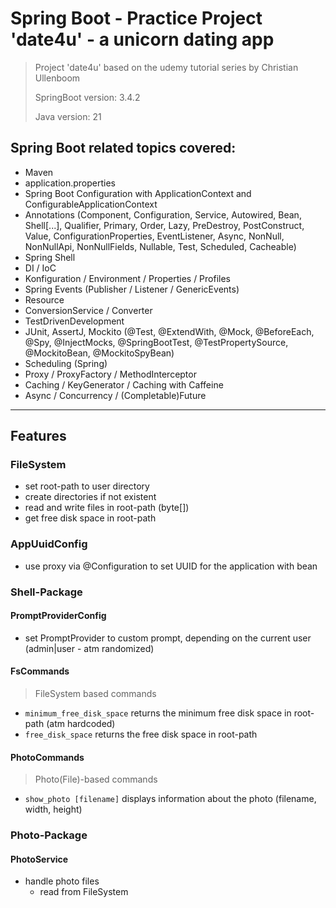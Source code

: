 # Spring Boot - Practice Project 'date4u' - a unicorn dating app
> Project 'date4u' based on the udemy tutorial series by Christian Ullenboom
> 
> SpringBoot version: 3.4.2
> 
> Java version: 21

## Spring Boot related topics covered:
- Maven
- application.properties
- Spring Boot Configuration with ApplicationContext and ConfigurableApplicationContext
- Annotations (Component, Configuration, Service, Autowired, Bean, Shell[...], Qualifier, Primary, Order, Lazy, 
PreDestroy, PostConstruct, Value, ConfigurationProperties, EventListener, Async, NonNull, NonNullApi, NonNullFields,
Nullable, Test, Scheduled, Cacheable)
- Spring Shell
- DI / IoC
- Konfiguration / Environment / Properties / Profiles
- Spring Events (Publisher / Listener / GenericEvents)
- Resource
- ConversionService / Converter
- TestDrivenDevelopment
- JUnit, AssertJ, Mockito (@Test, @ExtendWith, @Mock, @BeforeEach, @Spy, @InjectMocks, @SpringBootTest, @TestPropertySource, @MockitoBean, @MockitoSpyBean)
- Scheduling (Spring)
- Proxy / ProxyFactory / MethodInterceptor
- Caching / KeyGenerator / Caching with Caffeine
- Async / Concurrency / (Completable)Future

---
## Features
### FileSystem
- set root-path to user directory
- create directories if not existent
- read and write files in root-path (byte[])
- get free disk space in root-path

### AppUuidConfig
- use proxy via @Configuration to set UUID for the application with bean

### Shell-Package
#### PromptProviderConfig
- set PromptProvider to custom prompt, depending on the current user (admin|user - atm randomized)

#### FsCommands
> FileSystem based commands
- `minimum_free_disk_space` returns the minimum free disk space in root-path (atm hardcoded)
- `free_disk_space` returns the free disk space in root-path

#### PhotoCommands
> Photo(File)-based commands
- `show_photo [filename]` displays information about the photo (filename, width, height)

### Photo-Package
#### PhotoService
- handle photo files
  - read from FileSystem


